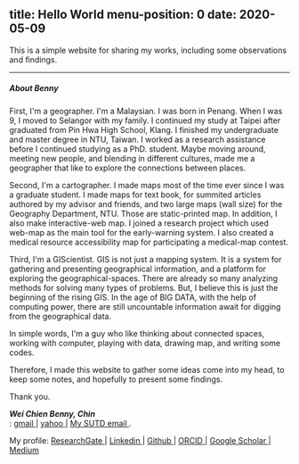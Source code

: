 
title: Hello World
menu-position: 0
date: 2020-05-09
---

This is a simple website for sharing my works, including some observations and findings. 

---

##### About Benny

First, I'm a geographer. I'm a Malaysian. I was born in Penang. When I was 9, I moved to Selangor with my family. I continued my study at Taipei after graduated from Pin Hwa High School, Klang. I finished my undergraduate and master degree in NTU, Taiwan. I worked as a research assistance before I continued studying as a PhD. student. 
Maybe moving around, meeting new people, and blending in different cultures, made me a geographer that like to explore the connections between places.  

Second, I'm a cartographer. I made maps most of the time ever since I was a graduate student. I made maps for text book, for summited articles authored by my advisor and friends, and two large maps (wall size) for the Geography Department, NTU. Those are static-printed map. In addition, I also make interactive-web map. I joined a research project which used web-map as the main tool for the early-warning system. I also created a medical resource accessibility map for participating a medical-map contest.  

Third, I'm a GIScientist. GIS is not just a mapping system. It is a system for gathering and presenting geographical information, and a platform for exploring the geographical-spaces. There are already so many analyzing methods for solving many types of problems. But, I believe this is just the beginning of the rising GIS. In the age of BIG DATA, with the help of computing power, there are still uncountable information await for digging from the geographical data. 

In simple words, I'm a guy who like thinking about connected spaces, working with computer, playing with data, drawing map, and writing some codes.

Therefore, I made this website to gather some ideas come into my head, to keep some notes, and hopefully to present some findings.

Thank you. 

**_Wei Chien Benny, Chin_**  
<span class="typcn typcn-mail"></span>: 
<a href="mailto:wcchin.88@gmail.com"><span class="typcn typcn-social-at-circular"></span> gmail </a> | 
<a href="mailto:wcchin88@yahoo.com"><span class="typcn typcn-social-at-circular"></span> yahoo </a> | 
<a href="mailto:benny-chin@sutd.edu.sg"><span class="typcn typcn-social-at-circular"></span> My SUTD email </a> . 

My profile: 
<a href="www.researchgate.net/profile/Benny_Chin" target="_blank"><i class="ai ai-researchgate"></i>ResearchGate </a> | 
<a href="www.linkedin.com/in/wcchin/" target="_blank"><span class="typcn typcn-social-linkedin"></span> Linkedin </a> | 
<a href="https://github.com/wcchin/" target="_blank"><span class="typcn typcn-social-github"></span> Github </a> | 
<a href="https://orcid.org/0000-0001-7215-3303" target="_blank"><i class="ai ai-orcid"></i>ORCID </a> | 
<a href="https://scholar.google.com/citations?hl=zh-TW&user=P2IJvyQAAAAJ" target="_blank"><i class="ai ai-google-scholar"></i>Google Scholar </a> | 
<a href="https://medium.com/@wcchin.88" target="_blank"><span class="typcn typcn-pen"></span>Medium </a>  

<span id="badgeCont104"><script type="text/javascript" src="https://publons.com/mashlets?el=badgeCont104&rid=AAH-2292-2019"></script></span>

